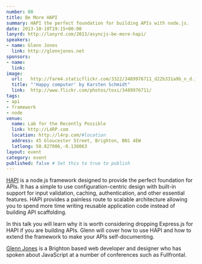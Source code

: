 ```yaml
---
number: 00
title: Be More HAPI
summary: HAPI the perfect foundation for building APIs with node.js.
date: 2013-10-10T19:15+00:00
lanyrd: http://lanyrd.com/2013/asyncjs-be-more-hapi/
speakers:
- name: Glenn Jones
  link: http://glennjones.net
sponsors:
- name: 
  link: 
image:
  url:   http://farm4.staticflickr.com/3322/3489976711_d22b331a9b_n_d.jpg
  title: "'Happy computer' by Karsten Schmidt"
  link:  http://www.flickr.com/photos/toxi/3489976711/
tags:
- api
- framework
- node
venue:
  name: Lab for the Recently Possible
  link: http://L4RP.com
  location: http://l4rp.com/#location
  address: 45 Gloucester Street, Brighton, BN1 4EW
  latlong: 50.827006,-0.136063
layout: event
category: event
published: false # Set this to true to publish
---
```


[HAPI][hapi] is a node.js framework designed to provide the perfect foundation for APIs. It has a simple to use configuration-centric design with built-in support for input validation, caching, authentication, and other essential features. HAPI provides a painless route to scalable architecture allowing you to spend more time writing reusable application code instead of building API scaffolding.

In this talk you will learn why it is worth considering dropping Express.js for HAPI if you are building APIs. Glenn will cover how to use HAPI and how to extend the framework to make your APIs self-documenting.

[Glenn Jones][glenn] is a Brighton based web developer and designer who has spoken about JavaScript at a number of conferences such as Fullfrontal. 


[hapi]: http://spumko.github.io/
[glenn]: http://glennjones.net/